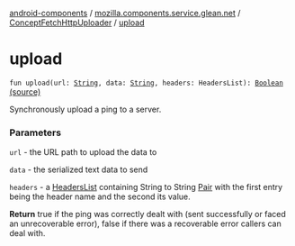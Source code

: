 [android-components](../../index.md) / [mozilla.components.service.glean.net](../index.md) / [ConceptFetchHttpUploader](index.md) / [upload](./upload.md)

# upload

`fun upload(url: `[`String`](https://kotlinlang.org/api/latest/jvm/stdlib/kotlin/-string/index.html)`, data: `[`String`](https://kotlinlang.org/api/latest/jvm/stdlib/kotlin/-string/index.html)`, headers: HeadersList): `[`Boolean`](https://kotlinlang.org/api/latest/jvm/stdlib/kotlin/-boolean/index.html) [(source)](https://github.com/mozilla-mobile/android-components/blob/master/components/service/glean/src/main/java/mozilla/components/service/glean/net/ConceptFetchHttpUploader.kt#L62)

Synchronously upload a ping to a server.

### Parameters

`url` - the URL path to upload the data to

`data` - the serialized text data to send

`headers` - a [HeadersList](#) containing String to String [Pair](https://kotlinlang.org/api/latest/jvm/stdlib/kotlin/-pair/index.html) with
    the first entry being the header name and the second its value.

**Return**
true if the ping was correctly dealt with (sent successfully
    or faced an unrecoverable error), false if there was a recoverable
    error callers can deal with.

